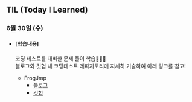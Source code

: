 ## TIL (Today I Learned)

### 6월 30일 (수)

- #### [학습내용]
  
  코딩 테스트를 대비한 문제 풀이 학습🧑🏻‍💻   
  블로그와 깃헙 내 코딩테스트 레파지토리에 자세히 기술하여 아래 링크를 참고!
  
  - FrogJmp
    - [블로그](https://green1229.tistory.com/151)
    - [깃헙](https://github.com/GREENOVER/CodingTest/tree/main/시간복잡도_FrogJmp)


